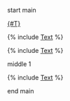 start main

[{#T}](./include-link.md)

{% include [Text](./include-link.md) %}

{% include [Text](included/file-1.md) %}

middle 1

{% include [Text](included/file-2.md) %}

end main